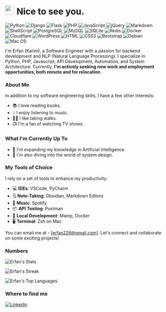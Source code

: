 <h1><img src="https://emojis.slackmojis.com/emojis/images/1531849430/4246/blob-sunglasses.gif?1531849430" width="30"/> Nice to see you.</h1>

![Python](https://img.shields.io/badge/Python-3776AB?style=flat-square&logo=python&logoColor=white)
![Django](https://img.shields.io/badge/Django-092E20?style=flat-square&logo=django&logoColor=white)
![Flask](https://img.shields.io/badge/Flask-000000?style=flat-square&logo=flask&logoColor=white)
![PHP](https://img.shields.io/badge/PHP-777BB4?style=flat-square&logo=php&logoColor=white)
![JavaScript](https://img.shields.io/badge/JavaScript-F7DF1E?style=flat-square&logo=javascript&logoColor=black)
![jQuery](https://img.shields.io/badge/jQuery-0769AD?style=flat-square&logo=jquery&logoColor=white)
![Markdown](https://img.shields.io/badge/Markdown-000000?style=flat-square&logo=markdown&logoColor=white)
![ShellScript](https://img.shields.io/badge/Shell_Script-121011?style=flat-square&logo=gnu-bash&logoColor=white)
![PostgreSQL](https://img.shields.io/badge/PostgreSQL-316192?style=flat-square&logo=postgresql&logoColor=white)
![MySQL](https://img.shields.io/badge/MySQL-005C84?style=flat-square&logo=mysql&logoColor=white)
![SQLite](https://img.shields.io/badge/SQLite-07405E?style=flat-square&logo=sqlite&logoColor=white)
![Redis](https://img.shields.io/badge/redis-%23DD0031.svg?&style=flat-square&logo=redis&logoColor=white)
![Docker](https://img.shields.io/badge/Docker-0CC1F3?style=flat-square&logo=docker&logoColor=white)
![Cloudflare](https://img.shields.io/badge/Cloudflare-F38020?style=flat-square&logo=Cloudflare&logoColor=white)
![WordPress](https://img.shields.io/badge/Wordpress-21759B?style=flat-square&logo=wordpress&logoColor=white)
![HTML](https://img.shields.io/badge/HTML5-E34F26?style=flat-square&logo=html5&logoColor=white)
![CSS3](https://img.shields.io/badge/CSS3-1572B6?style=flat-square&logo=css3&logoColor=white)
![Bootstrap](https://img.shields.io/badge/Bootstrap-563D7C?style=flat-square&logo=bootstrap&logoColor=white)
![Debian](https://img.shields.io/badge/Debian-A81D33?style=flat-square&logo=debian&logoColor=white)
![Mac OS](https://img.shields.io/badge/macOS-000000?style=flat-square&logo=apple&logoColor=white)

I'm Erfan (Karim), a Software Engineer with a passion for backend development and NLP (Natural Language Processing). I specialize in Python, PHP, Javascript, API Development, Automation, and System Architecture. Currently, **I'm actively seeking new work and employment opportunities, both remote and for relocation**.

### About Me
In addition to my software engineering skills, I have a few other interests:

- 📚 I love reading books.
- 🎶 I enjoy listening to music.
- 🚶‍♂️ I like taking walks.
- 📺 I'm a fan of watching TV shows.

### What I'm Currently Up To

- 🌱 I'm expanding my knowledge in Artificial Intelligence.
- 📖 I'm also diving into the world of system design.

### My Tools of Choice

I rely on a set of tools to enhance my productivity:

- 💻 **IDEs**: VSCode, PyCharm
- 🗒️ **Note-Taking**: Obsidian, Markdown Editors
- 🎵 **Music**: Spotify
- 📦 **API Testing**: Postman
- 🚀 **Local Development**: Mamp, Docker
- 🖥️ **Terminal**: Zsh on Mac

You can email me at - [erfan226@gmail.com]. Let's connect and collaborate on some exciting projects!

### Numbers
![Erfan's Stats](https://github-readme-stats.vercel.app/api?username=erfan226&theme=dark&show_icons=true&hide_border=true&count_private=true)

![Erfan's Streak](https://github-readme-streak-stats.herokuapp.com/?user=erfan226&theme=darcula&hide_border=true)

![Erfan's Top Languages](https://github-readme-stats.vercel.app/api/top-langs/?username=erfan226&theme=darcula&show_icons=true&hide_border=true&layout=compact)

### Where to find me
[![Linkedin](https://img.shields.io/badge/LinkedIn-0077B5?style=flat-square&logo=linkedin&logoColor=white)](http://linkedin.com/in/erfan-akhavan/) 

<!--
**erfan226/erfan226** is a ✨ _special_ ✨ repository because its `README.md` (this file) appears on your GitHub profile.

Here are some ideas to get you started:

- 🔭 I’m currently working on ...
- 🌱 I’m currently learning ...
- 👯 I’m looking to collaborate on ...
- 🤔 I’m looking for help with ...
- 💬 Ask me about ...
- 📫 How to reach me: ...
- 😄 Pronouns: ...
- ⚡ Fun fact: ...
-->
